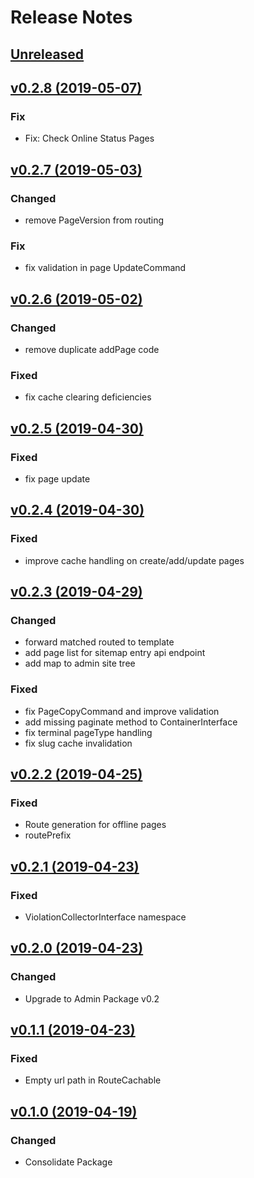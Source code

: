 # Release Notes

## [Unreleased](https://github.com/ixocreate/cms-package/compare/0.2.8...develop)

## [v0.2.8 (2019-05-07)](https://github.com/ixocreate/cms-package/compare/0.2.7...0.2.8)

### Fix
- Fix: Check Online Status Pages

## [v0.2.7 (2019-05-03)](https://github.com/ixocreate/cms-package/compare/0.2.6...0.2.7)

### Changed
- remove PageVersion from routing

### Fix
- fix validation in page UpdateCommand

## [v0.2.6 (2019-05-02)](https://github.com/ixocreate/cms-package/compare/0.2.5...0.2.6)

### Changed
- remove duplicate addPage code

### Fixed
- fix cache clearing deficiencies

## [v0.2.5 (2019-04-30)](https://github.com/ixocreate/cms-package/compare/0.2.4...0.2.5)

### Fixed
- fix page update

## [v0.2.4 (2019-04-30)](https://github.com/ixocreate/cms-package/compare/0.2.3...0.2.4)

### Fixed
- improve cache handling on create/add/update pages

## [v0.2.3 (2019-04-29)](https://github.com/ixocreate/cms-package/compare/0.2.2...0.2.3)

### Changed
- forward matched routed to template
- add page list for sitemap entry api endpoint
- add map to admin site tree

### Fixed
- fix PageCopyCommand and improve validation
- add missing paginate method to ContainerInterface
- fix terminal pageType handling
- fix slug cache invalidation

## [v0.2.2 (2019-04-25)](https://github.com/ixocreate/cms-package/compare/0.2.1...0.2.2)

### Fixed
- Route generation for offline pages
- routePrefix

## [v0.2.1 (2019-04-23)](https://github.com/ixocreate/cms-package/compare/0.2.0...0.2.1)

### Fixed
- ViolationCollectorInterface namespace

## [v0.2.0 (2019-04-23)](https://github.com/ixocreate/cms-package/compare/0.1.1...0.2.0)

### Changed
- Upgrade to Admin Package v0.2

## [v0.1.1 (2019-04-23)](https://github.com/ixocreate/cms-package/compare/0.1.0...0.1.1)

### Fixed
- Empty url path in RouteCachable

## [v0.1.0 (2019-04-19)](https://github.com/ixocreate/cms-package/compare/master...0.1.0)

### Changed
- Consolidate Package
